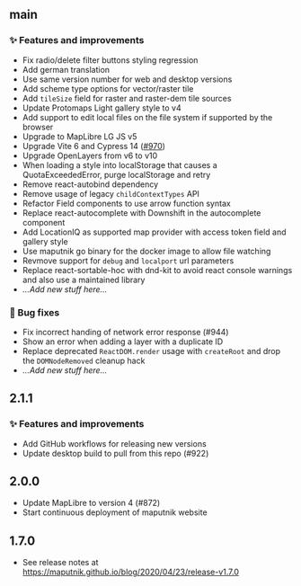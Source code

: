 ## main

### ✨ Features and improvements
- Fix radio/delete filter buttons styling regression
- Add german translation
- Use same version number for web and desktop versions
- Add scheme type options for vector/raster tile
- Add `tileSize` field for raster and raster-dem tile sources
- Update Protomaps Light gallery style to v4
- Add support to edit local files on the file system if supported by the browser
- Upgrade to MapLibre LG JS v5
- Upgrade Vite 6 and Cypress 14 ([#970](https://github.com/maplibre/maputnik/pull/970))
- Upgrade OpenLayers from v6 to v10
- When loading a style into localStorage that causes a QuotaExceededError, purge localStorage and retry
- Remove react-autobind dependency
- Remove usage of legacy `childContextTypes` API
- Refactor Field components to use arrow function syntax
- Replace react-autocomplete with Downshift in the autocomplete component
- Add LocationIQ as supported map provider with access token field and gallery style
- Use maputnik go binary for the docker image to allow file watching
- Revmove support for `debug` and `localport` url parameters
- Replace react-sortable-hoc with dnd-kit to avoid react console warnings and also use a maintained library
- _...Add new stuff here..._

### 🐞 Bug fixes

- Fix incorrect handing of network error response (#944)
- Show an error when adding a layer with a duplicate ID
- Replace deprecated `ReactDOM.render` usage with `createRoot` and drop the
  `DOMNodeRemoved` cleanup hack
- _...Add new stuff here..._

## 2.1.1

### ✨ Features and improvements

- Add GitHub workflows for releasing new versions
- Update desktop build to pull from this repo (#922)

## 2.0.0

- Update MapLibre to version 4 (#872)
- Start continuous deployment of maputnik website

## 1.7.0

- See release notes at https://maputnik.github.io/blog/2020/04/23/release-v1.7.0
